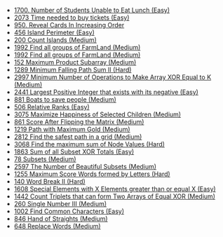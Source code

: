 - [1700. Number of Students Unable to Eat Lunch (Easy)](../Year/2024/April/1700_Number_of_Students_Unable_to_Eat_Lunch_(Easy).cpp)
- [2073 Time needed to buy tickets (Easy)](../Year/2024/April/2073_Time_Needed_to_buy_tickets_(Easy).cpp)
- [950. Reveal Cards In Increasing Order](../Year/2024/April/950_Reveal_Cards_In_Increasing_Order_(Medium).cpp)
- [456 Island Perimeter (Easy)](../Year/2024/April/456_Island_Perimeter_(Easy).cpp)
- [200 Count Islands (Medium)](../Year/2024/April/200_Count_Islands_(Medium).cpp)
- [1992 Find all groups of FarmLand (Medium)](../Year/2024/April/1992_Find_All_Groups_Of_FarmLand_(Medium).cpp)
- [1992 Find all groups of FarmLand (Medium)](../Year/2024/April/1992_Find_All_Groups_Of_FarmLand_(Medium).cpp)
- [152 Maximum Product Subarray (Medium)](../Year/2024/April/152_Maximum_Product_Subarray_(Medium).cpp)
- [1289 Minimum Falling Path Sum II (Hard)](../Year/2024/April/1289_Minimum_Falling_Path_Sum_II_(Hard).cpp)
- [2997 Minimum Number of Operations to Make Array XOR Equal to K (Medium)](../Year/2024/April/2997_Minimum_Number_Of_Operations_To_Make_Array_XOR_Equal_to_K_(Medium).cpp)
- [2441 Largest Positive Integer that exists with its negative (Easy)](../Year/2024/May/2441_Largest_Positive_Integer_That_Exists_With_Its_Negative_(Easy).cpp)
- [881 Boats to save people (Medium)](../Year/2024/May/881_Boats_to_save_people_(Medium).cpp)
- [506 Relative Ranks (Easy)](../Year/2024/May/506_Relative_Ranks_(Easy).cpp)
- [3075 Maximize Happiness of Selected Children (Medium)](../Year/2024/May/3075_Maximize_Happiness_Of_Selected_Children_(Medium).cpp)
- [861 Score After Flipping the Matrix (Medium)](../Year/2024/May/861_Score_After_Flipping_The_Matrix_(Medium).cpp)
- [1219 Path with Maximum Gold (Medium)](../Year/2024/May/1219_Path_with_Maximum_Gold_(Medium).cpp)
- [2812 Find the safest path in a grid (Medium)](../Year/2024/May/2812_Find_the_safest_path_in_a_grid_(Medium).cpp)
- [3068 Find the maximum sum of Node Values (Hard)](../Year/2024/May/3068_Find_the_maximum_sum_of_Node_Values_(Hard).cpp)
- [1863 Sum of all Subset XOR Totals (Easy)](../Year/2024/May/1863_Sum_of_all_subset_XOR_totals_(Easy).cpp)
- [78 Subsets (Medium)](../Year/2024/May/78_Subsets_(Medium).cpp)
- [2597 The Number of Beautiful Subsets (Medium)](../Year/2024/May/2597_Number_of_Beautiful_Subsets_(Medium).cpp)
- [1255 Maximum Score Words formed by Letters (Hard)](../Year/2024/May/1255_Maximum_Score_Words_Formed_By_Letters_(Hard).cpp)
- [140 Word Break II (Hard)](../Year/2024/May/140_Word_Break_II_(Hard).cpp)
- [1608 Special Elements with X Elements greater than or equal X (Easy)](../Year/2024/May/1608_Special_Elements_with_X_Elements_greater_than_or_equal_X_(Easy).cpp)
- [1442 Count Triplets that can form Two Arrays of Equal XOR (Medium)](../Year/2024/May/1442_Count_Triplets_that_can_form_Two_Arrays_of_Equal_XOR_(Medium).cpp)
- [260 Single Number III (Medium)](../Year/2024/May/260_Single_number_III_(Medium).cpp)
- [1002 Find Common Characters (Easy)](../Year/2024/June/1002_Find_Common_Characters_(Easy).cpp)
- [846 Hand of Straights (Medium)](../Year/2024/June/846_Hand_of_Straights_(Medium).cpp)
- [648 Replace Words (Medium)](../Year/2024/June/648_Replace_Words_(Medium).cpp)
